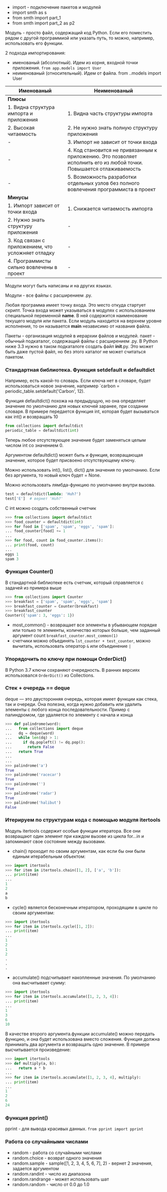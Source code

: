 - import - подключение пакетов и модулей
- import smth as s
- from smth import part_1
- from smth import part_2 as p2

Модуль - просто файл, содержащий код Python. Если его поместить рядом с другой программиой или указать путь, то можно, например, использовать его функции.

2 подхода импортирования:
- именованый (абсолютный). Идем из корня, входной точки приложения. `from app.models import User`
- неименованый (относительный). Идем от файла. from ..models import User

| **Именованый** | **Неименованый** |
| --- | --- |
| **Плюсы** |
| 1. Видна структура импорта и приложения | 1. Видна часть структуры импорта |
| 2. Высокая читаемость | 2. Не нужно знать полную структуру приложения |
| - | 3. Импорт не зависит от точки входа |
| - | 4. Код становится не привязанным к приложению. Это позволяет исполнить его из любой точки. Повышается отлаживаемость |
| - | 5. Возможность разработки отдельных узлов без полного вовлечения программиста в проект |
| **Минусы** |
| 1. Импорт зависит от точки входа | 1. Снижается читаемость импорта |
| 2. Нужно знать структуру приложения | - |
| 3. Код связан с приложением, что усложняет отладку | - |
| 4. Программисты сильно вовлечены в проект | - |

Модули могут быть написаны и на других языках.

Модули - все файлы с расширением .py.

Любая программа имеет точку входа. Это место откуда стартует скрипт. Точка входа может указываться в модулях с использованием специальной переменной __name__. В ней содержится наименование текущего модуля или пакета. Если модуль находится на верхнем уровне исполнения, то он называется __main__ независимо от названия файла.

Пакеты - организация модулей в иерархии файлов и модулей. пакет - обычный подкаталог, содержащий файлы с расширением .py. В Python ниже 3.3 нужно в таком подкаталоге создать файл __init__.py. Это может быть даже пустой файл, но без этого каталог не может считаться пакетом.

### Стандартная библиотека. Функция setdefault и defaultdict
Например, есть какой-то словарь. Если ключа нет в словаре, будет использоваться новое значение, например `carbon = periodic_table.setdefault('Carbon', 12).

Функция defaultdict() похожа на предыдущую, но она определяет значение по умолчанию для новых ключей заранее, при создании словаря. В примере передается функция int, которая будет вызываться как int() и возвращать 10
```python
from collections import defaultdict
periodic_table = defaultdict(int)
```
Теперь любое отсутствующее значение будет заменяться целым числом int со значением 0.

Аргументом defaultdict() может быть и функция, возвращающая значение, которое будет присвоено отсутствующему ключу. 

Можно использовать int(), list(), dict() для значения по умолчанию. Если без аргумента, то новый ключ будет = None.

Можно использовать лямбда-функцию по умолчанию внутри вызова.
```python
test = defaultdict(lambda: 'Huh?')
test['E']  # вернет 'Huh?'
```
С int можно создать собственный счетчик
```python
>>> from collections import defaultdict
>>> food_counter = defaultdict(int)
>>> for food in ['spam', 'spam', 'eggs', 'spam']:
... food_counter[food] += 1
...
>>> for food, count in food_counter.items():
... print(food, count)
...
eggs 1
spam 3
```

### Функция Counter()
В стандартной библиотеке есть счетчик, который справляется с задачей из примера выше
```python
>>> from collections import Counter
>>> breakfast = ['spam', 'spam', 'eggs', 'spam']
>>> breakfast_counter = Counter(breakfast)
>>> breakfast_counter
Counter({'spam': 3, 'eggs': 1})
```
- most_common() - возвращает все элементы в убывающем порядке или только те элементы, количество которых больше, чем заданный аргумент count `breakfast_counter.most_common(1)`
- счетчики можно объединять `lst_counter + test_counter`, можно вычитать, использовать оператор `&` или объединение `|`

### Упорядочить по ключу при помощи OrderDict()
В Python 3.7 ключи сохраняют очередность. В ранних версиях использовался `OrderDict()` из Collections.

### Стек + очередь == deque
deque — это двусторонняя очередь, которая имеет функции как стека, так и очереди. Она полезна, когда нужно добавить или удалить элементы с любого конца последовательности. Пример с палиндромом, где удаляется по элементу с начала и конца
```python
>>> def palindrome(word):
...   from collections import deque
...   dq = deque(word)
...   while len(dq) > 1:
...     if dq.popleft() != dq.pop():
...       return False
...   return True
...
...
>>> palindrome('a')
True
>>> palindrome('racecar')
True
>>> palindrome('')
True
>>> palindrome('radar')
True
>>> palindrome('halibut')
False
```

### Итерируем по структурам кода с помощью модуля itertools
Модуль itertools содержит особые функции итератора. Все они возвращают один элемент при каждом вызове из цикла for…in и запоминают свое состояние между вызовами.
- chain() проходит по своим аргументам, как если бы они были единым итерабельным объектом:
```python
>>> import itertools
>>> for item in itertools.chain([1, 2], ['a', 'b']):
... print(item)
...
1
2
a
b
```
- cycle() является бесконечным итератором, проходящим в цикле по своим аргументам:
```python
>>> import itertools
>>> for item in itertools.cycle([1, 2]):
... print(item)
...
1
2
1
2
.
.
.
```
- accumulate() подсчитывает накопленные значения. По умолчанию она высчитывает сумму:
```python
>>> import itertools
>>> for item in itertools.accumulate([1, 2, 3, 4]):
... print(item)
...
1
3
6
10
```
В качестве второго аргумента.функции accumulate() можно передать функцию, и она будет использована вместо сложения. Функция должна принимать два аргумента и возвращать одно значение. В примере высчитывается произведение:
```python
>>> import itertools
>>> def multiply(a, b):
...   return a * b
...
>>> for item in itertools.accumulate([1, 2, 3, 4], multiply):
... print(item)
...
1
2
6
24
```

### Функция pprint()
pprint - для вывода красивых данных. `from pprint import pprint`

### Работа со случайными числами
- random - работа со случайными числами
- random.choice - возврат одного значения
- random.sample - sample([1, 2, 3, 4, 5, 6, 7], 2) - вернет 2 значения, задается аргументом
- random.randint - число из диапазона
- random.randrange - может использовать шат
- random.random - число от 0.0 до 1.0
